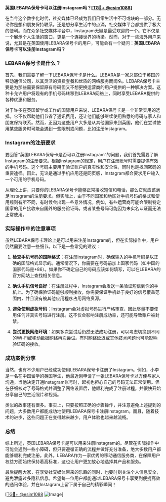 **英国LEBARA保号卡可以注册Instagram吗？[[TG💪+ @esim1088](https://t.me/s/esim1088)]**

在当今这个数字化时代，社交媒体已经成为我们日常生活中不可或缺的一部分。无论你是想和朋友保持联系，还是想分享生活中的点滴，社交媒体平台都提供了极大的便利。而在众多社交媒体平台中，Instagram无疑是最受欢迎的一个。它不仅是一个展示个人生活的窗口，更是一个连接世界的桥梁。然而，对于一些海外用户来说，尤其是在英国使用LEBARA保号卡的用户，可能会有一个疑问：**英国LEBARA保号卡可以注册Instagram吗？**

### LEBARA保号卡是什么？

首先，我们需要了解一下LEBARA保号卡是什么。LEBARA是一家总部位于英国的移动通信公司，以其灵活的资费套餐和优质的网络服务而闻名。LEBARA保号卡主要是为那些需要保留原有号码但又不想更换运营商的用户提供的一种解决方案。这种卡允许用户将现有的手机号码转移到LEBARA网络上，同时享受LEBARA提供的各种优惠和服务。

对于许多在英国留学或工作的国际用户来说，LEBARA保号卡是一个非常实用的选择。它不仅帮助他们节省了通讯费用，还让他们能够继续使用熟悉的号码与家人和朋友保持联系。然而，正因为这些用户大多是从其他国家来到英国，他们在尝试使用某些服务时可能会遇到一些限制或问题，比如注册Instagram。

### Instagram的注册要求

要回答“英国LEBARA保号卡是否可以注册Instagram”的问题，我们首先需要了解Instagram的注册要求。根据Instagram的规定，用户在注册账号时需要提供有效的手机号码。这个号码主要用于验证账户的真实性和安全性，同时也是找回密码的重要途径。因此，无论是通过手机应用还是网页版，Instagram都会要求用户输入一个可用的手机号码。

从理论上讲，只要你的LEBARA保号卡能够正常接收短信和电话，那么它就应该满足Instagram的注册要求。但实际上，由于不同国家和地区对手机号码的格式和使用规则有所不同，有时候会出现一些意外情况。例如，有些运营商可能会限制特定国家的用户接收来自国外的服务验证码，或者某些号码可能因为未实名认证而无法正常使用。

### 实际操作中的注意事项

虽然LEBARA保号卡理论上是可以用来注册Instagram的，但在实际操作中，用户仍然需要注意一些细节。以下是一些常见的建议：

1. **检查手机号码的国际格式**：在注册Instagram时，确保输入的手机号码是以正确的国际格式显示的。通常情况下，你需要在号码前加上国家代码（如中国的国家代码是+86）。如果你不确定自己的号码应该如何填写，可以在LEBARA的官方网站上查找相关信息。

2. **确认手机信号良好**：在注册过程中，Instagram会发送一条验证短信到你的手机上。为了确保验证码能够顺利接收，你需要保证手机处于良好的信号覆盖范围内，并且没有被其他应用程序占用网络资源。

3. **避免使用虚拟号码**：Instagram会对虚拟号码进行严格审查，因此尽量不要使用任何非真实号码进行注册。这不仅会影响注册成功率，还可能导致账户被封禁。

4. **尝试更换网络环境**：如果多次尝试后仍然无法成功注册，可以考虑切换到不同的Wi-Fi或移动数据网络再次尝试。有时网络延迟或其他技术问题也可能影响验证码的接收。

### 成功案例分享

当然，也有不少用户已经成功使用LEBARA保号卡注册了Instagram。例如，小李是一名在中国留学的英国学生，他最近刚申请了一张LEBARA保号卡以方便与家人沟通。当他决定开通Instagram账号时，起初也担心自己的号码无法正常使用。但在仔细核对了号码格式并调整了网络设置后，他顺利完成了注册过程，并很快开始分享自己的生活照片和视频。

类似的故事还有很多。事实上，只要按照正确的步骤操作，并注意避免上述提到的问题，大多数用户都能成功地使用LEBARA保号卡注册Instagram。而且，随着技术的进步，这些问题正在变得越来越少，用户体验也越来越流畅。

### 总结

综上所述，英国LEBARA保号卡是可以用来注册Instagram的。尽管在实际操作中可能会遇到一些小障碍，但只要遵循正确的流程并做好充分准备，绝大多数用户都能够顺利完成注册。此外，LEBARA作为一家优秀的移动通信服务商，在保障用户权益方面始终保持着高标准，这也让用户更加放心地选择其产品和服务。

最后提醒大家，在享受社交媒体带来的乐趣的同时，也要时刻关注个人信息安全，避免泄露过多隐私信息。希望每一位用户都能通过LEBARA保号卡享受到便捷高效的通讯体验，并在Instagram上留下属于自己的精彩瞬间！

[[TG💪+ @esim1088](https://t.me/s/esim1088) ![Image](https://i.postimg.cc/4NQfJmqS/Snipaste-2025-05-13-00-14-12.png)]